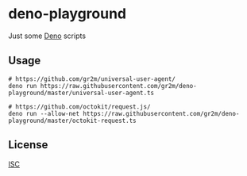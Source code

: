 # deno-playground

Just some [Deno](https://deno.land/) scripts

## Usage

```
# https://github.com/gr2m/universal-user-agent/
deno run https://raw.githubusercontent.com/gr2m/deno-playground/master/universal-user-agent.ts

# https://github.com/octokit/request.js/
deno run --allow-net https://raw.githubusercontent.com/gr2m/deno-playground/master/octokit-request.ts
```

## License

[ISC](LICENSE)
